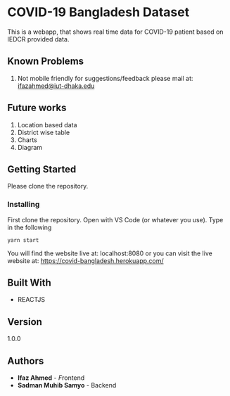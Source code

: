 # COVID-19 Bangladesh Dataset

This is a webapp, that shows real time data for COVID-19 patient based on IEDCR provided data.

## Known Problems
1. Not mobile friendly
for suggestions/feedback please mail at: ifazahmed@iut-dhaka.edu

## Future works
1. Location based data
2. District wise table
3. Charts
4. Diagram


## Getting Started

Please clone the repository.

### 

### Installing

First clone the repository. Open with VS Code (or whatever you use). Type in the following

```
yarn start
```
You will find the website live at: localhost:8080
or you can visit the live website at: https://covid-bangladesh.herokuapp.com/
## Built With

- REACTJS  

## Version

1.0.0

## Authors

- **Ifaz Ahmed** - *F*rontend 
- **Sadman Muhib Samyo** - Backend

  
